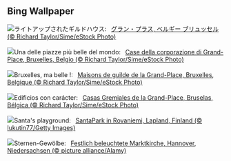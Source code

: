 ## Bing Wallpaper
![](https://www.bing.com/th?id=OHR.GrandPlaceXmas_JA-JP8582950407_UHD.jpg&w=1000)ライトアップされたギルドハウス:&nbsp;&ensp;[グラン・プラス, ベルギー ブリュッセル (© Richard Taylor/Sime/eStock Photo)](https://www.bing.com/th?id=OHR.GrandPlaceXmas_JA-JP8582950407_UHD.jpg)
<br><br/>
![](https://www.bing.com/th?id=OHR.GrandPlaceXmas_IT-IT8072178284_UHD.jpg&w=1000)Una delle piazze più belle del mondo:&nbsp;&ensp;[Case della corporazione di Grand-Place, Bruxelles, Belgio (© Richard Taylor/Sime/eStock Photo)](https://www.bing.com/th?id=OHR.GrandPlaceXmas_IT-IT8072178284_UHD.jpg)
<br><br/>
![](https://www.bing.com/th?id=OHR.GrandPlaceXmas_FR-FR1582369462_UHD.jpg&w=1000)Bruxelles, ma belle !:&nbsp;&ensp;[Maisons de guilde de la Grand-Place, Bruxelles, Belgique (© Richard Taylor/Sime/eStock Photo)](https://www.bing.com/th?id=OHR.GrandPlaceXmas_FR-FR1582369462_UHD.jpg)
<br><br/>
![](https://www.bing.com/th?id=OHR.GrandPlaceXmas_ES-ES2402911083_UHD.jpg&w=1000)Edificios con carácter:&nbsp;&ensp;[Casas Gremiales de la Grand-Place, Bruselas, Bélgica (© Richard Taylor/Sime/eStock Photo)](https://www.bing.com/th?id=OHR.GrandPlaceXmas_ES-ES2402911083_UHD.jpg)
<br><br/>
![](https://www.bing.com/th?id=OHR.SantaPark_EN-GB3095028483_UHD.jpg&w=1000)Santa's playground:&nbsp;&ensp;[SantaPark in Rovaniemi, Lapland, Finland (© lukutin77/Getty Images)](https://www.bing.com/th?id=OHR.SantaPark_EN-GB3095028483_UHD.jpg)
<br><br/>
![](https://www.bing.com/th?id=OHR.FestivelyIlluminated_DE-DE8371347371_UHD.jpg&w=1000)Sternen-Gewölbe:&nbsp;&ensp;[Festlich beleuchtete Marktkirche, Hannover, Niedersachsen (© picture alliance/Alamy)](https://www.bing.com/th?id=OHR.FestivelyIlluminated_DE-DE8371347371_UHD.jpg)
<br><br/>
